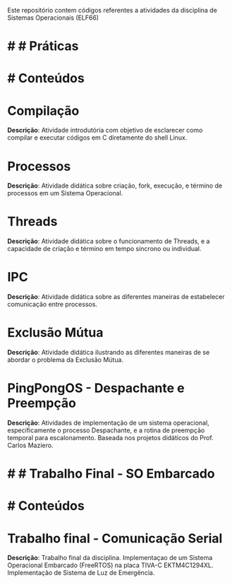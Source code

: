 Este repositório contem códigos referentes a atividades da disciplina de Sistemas Operacionais (ELF66)

# # # Práticas
# # Conteúdos
# Compilação
**Descrição**: Atividade introdutória com objetivo de esclarecer como compilar e executar códigos em C diretamente do shell Linux.

# Processos
**Descrição**: Atividade didática sobre criação, fork, execução, e término de processos em um Sistema Operacional.

# Threads
**Descrição**: Atividade didática sobre o funcionamento de Threads, e a capacidade de criação e término em tempo sincrono ou individual.

# IPC
**Descrição**: Atividade didática sobre as diferentes maneiras de estabelecer comunicação entre processos.

# Exclusão Mútua
**Descrição**: Atividade didática ilustrando as diferentes maneiras de se abordar o problema da Exclusão Mútua.

# PingPongOS - Despachante e Preempção
**Descrição**: Atividades de implementação de um sistema operacional, especificamente o processo Despachante, e a rotina de preempção temporal para escalonamento. Baseada nos projetos didáticos do Prof. Carlos Maziero.

# # # Trabalho Final - SO Embarcado
# # Conteúdos
# Trabalho final - Comunicação Serial
**Descrição**: Trabalho final da disciplina. Implementaçao de um Sistema Operacional Embarcado (FreeRTOS) na placa TIVA-C EKTM4C1294XL. Implementação de Sistema de Luz de Emergência.

